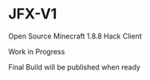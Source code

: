 # JFX-V1
Open Source Minecraft 1.8.8 Hack Client

Work in Progress

Final Build will be published when ready

